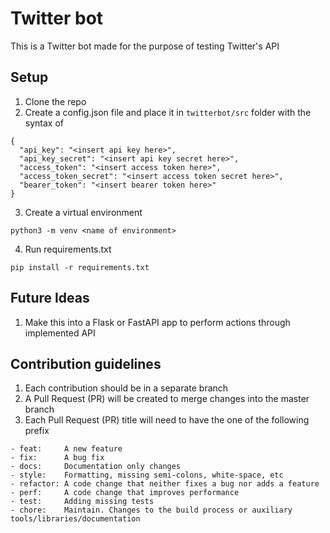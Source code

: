 # Twitter bot

This is a Twitter bot made for the purpose of testing Twitter's API

## Setup
1. Clone the repo
2. Create a config.json file and place it in `twitterbot/src` folder
with the syntax of
```
{
  "api_key": "<insert api key here>",
  "api_key_secret": "<insert api key secret here>",
  "access_token": "<insert access token here>",
  "access_token_secret": "<insert access token secret here>",
  "bearer_token": "<insert bearer token here>"
}
```
3. Create a virtual environment
```
python3 -m venv <name of environment>
```

4. Run requirements.txt
```
pip install -r requirements.txt
```

## Future Ideas
1. Make this into a Flask or FastAPI app to perform actions through implemented API

## Contribution guidelines
1. Each contribution should be in a separate branch
2. A Pull Request (PR) will be created to merge changes into the master branch
3. Each Pull Request (PR) title will need to have the one of the
following prefix
```
- feat:     A new feature
- fix:      A bug fix
- docs:     Documentation only changes
- style:    Formatting, missing semi-colons, white-space, etc
- refactor: A code change that neither fixes a bug nor adds a feature
- perf:     A code change that improves performance
- test:     Adding missing tests
- chore:    Maintain. Changes to the build process or auxiliary tools/libraries/documentation
``` 
